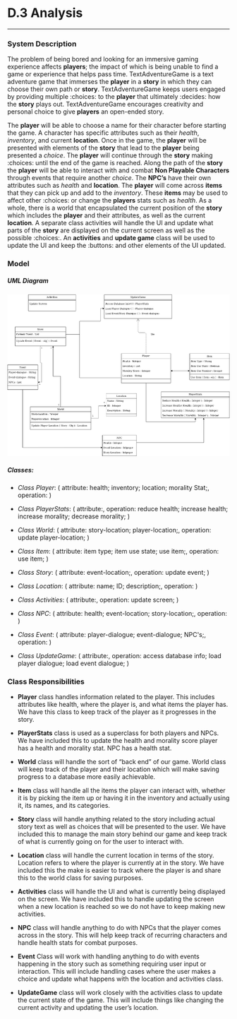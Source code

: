 # D.3 Analysis
---

### System Description
  The problem of being bored and looking for an immersive gaming experience affects **players**; 
  the impact of which is being unable to find a game or experience that helps pass time. 
  TextAdventureGame is a text adventure game that immerses the **player** in a **story** in which 
  they can choose their own path or **story**. TextAdventureGame keeps users engaged by providing multiple 
  :choices: to the **player** that ultimately :decides: how the **story** plays out. TextAdventureGame encourages 
  creativity and personal choice to give **players** an open-ended story.
  
  The **player** will be able to choose a name for their character before starting the game. 
  A character has specific attributes such as their *health*, *inventory*, and current **location**. 
  Once in the game, the **player** will be presented with elements of the **story** that lead to the **player** 
  being presented a *choice*. The **player** will continue through the **story** making :choices: until the end 
  of the game is reached. Along the path of the **story** the **player** will be able to interact with and combat 
  **Non Playable Characters** through events that require another *choice*. The **NPC’s** have their own attributes 
  such as *health* and **location**. The **player** will come across **items** that they can pick up and add to the
  *inventory*. These **items** may be used to affect other :choices: or change the **players** stats such as *health*.
  As a whole, there is a world that encapsulated the current position of the **story** which includes the 
  **player** and their attributes, as well as the current **location**. A separate class activities will handle the UI 
  and update what parts of the **story** are displayed on the current screen as well as the possible :choices:. 
  An **activities** and **update game** class will be used to update the UI and keep the :buttons: and other elements of
  the UI updated. 
  
### Model

  ##### UML Diagram
  ![UML Diagram](/Deliverables/umldiagram.png)
  
  ##### Classes:
  - *Class Player*: ( attribute: health; inventory; location; morality Stat;, operation: )
  
  - *Class PlayerStats*: ( attribute:, operation: reduce health; increase health; increase morality; decrease morality; ) 
  
  - *Class World*: ( attribute: story-location; player-location;, operation: update player-location; )
  
  - *Class Item*: ( attribute: item type; item use state; use item;, operation: use item; )
  
  - *Class Story*: ( attribute: event-location;, operation: update event; )
  
  - *Class Location*: ( attribute: name; ID; description;, operation: )
  
  - *Class Activities*: ( attribute:, operation: update screen; )
  
  - *Class NPC*: ( attribute: health; event-location; story-location;, operation: )
  
  - *Class Event*: ( attribute: player-dialogue; event-dialogue; NPC's;, operation: )
  
  - *Class UpdateGame*: ( attribute:, operation: access database info; load player dialogue; load event dialogue; )


### Class Responsibilities
  + **Player** class handles information related to the player. This includes attributes like health, 
  where the player is, and what items the player has. We have this class to keep track of the player as it progresses in the story.

  + **PlayerStats** class is used as a superclass for both players and NPCs. We have included this to update the health and morality score 
  player has a health and morality stat. NPC has a health stat.

  + **World** class will handle the sort of “back end” of our game. World class will keep track of the player 
  and their location which will make saving progress to a database more easily achievable.

  + **Item** class will handle all the items the player can interact with, whether it is by picking the item up 
  or having it in the inventory and actually using it, its names, and its categories.

  + **Story** class will handle anything related to the story including actual story text as well as choices that 
  will be presented to the user. We have included this to manage the main story behind our game and keep track of 
  what is currently going on for the user to interact with.

  + **Location** class will handle the current location in terms of the story. Location refers to where the 
  player is currently at in the story. We have included this the make is easier to track where the player 
  is and share this to the world class for saving purposes.

  + **Activities** class will handle the UI and what is currently being displayed on the screen. We have included 
  this to handle updating the screen when a new location is reached so we do not have to keep making new activities.

  + **NPC** class will handle anything to do with NPCs that the player comes across in the story. 
  This will help keep track of recurring characters and handle health stats for combat purposes.

  + **Event** Class will work with handling anything to do with events happening in the story such as 
  something requiring user input or interaction. This will include handling cases where the 
  user makes a choice and update what happens with the location and activities class.

  + **UpdateGame** class will work closely with the activities class to update the current state of the game. 
  This will include things like changing the current activity and updating the user’s location.
 


